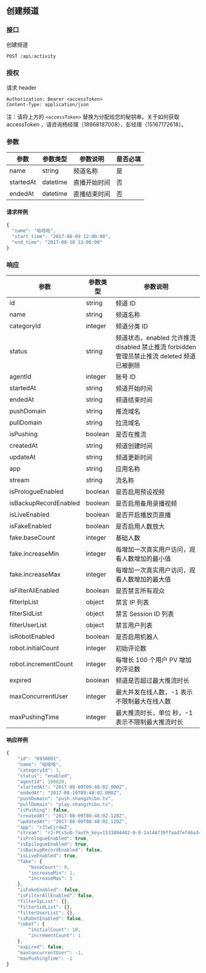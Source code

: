 ## 创建频道

### 接口
创建频道

```js
POST /api/activity
```
### 授权
请求 header

```
Authorization: Bearer <accessToken>
Content-Type: application/json
```

注：请将上方的 `<accessToken>` 替换为分配给您的秘钥串。关于如何获取 accessToken ，请咨询杨经理（18968187008）、彭经理（15167172618）。

### 参数

| 参数        | 参数类型     | 参数说明   | 是否必填 |
| --------- | -------- | ------ | ---- |
| name      | string   | 频道名称   | 是    |
| startedAt | datetime | 直播开始时间 | 否    |
| endedAt   | datetime | 直播结束时间 | 否    |

#### 请求样例

```js
{
  "name": "哈哈哈",
  "start_time": "2017-08-09 12:00:00",
  "end_time": "2017-08-10 13:00:00"
}
```

### 响应

| 参数                    | 参数类型    | 参数说明                                     |
| --------------------- | ------- | ---------------------------------------- |
| id                    | string  | 频道 ID                                    |
| name                  | string  | 频道名称                                     |
| categoryId            | integer | 频道分类 ID                                  |
| status                | string  | 频道状态，enabled 允许推流 disabled 禁止推流 forbidden 管理员禁止推流 deleted 频道已被删除 |
| agentId               | integer | 账号 ID                                    |
| startedAt             | string  | 频道开始时间                                   |
| endedAt               | string  | 频道结束时间                                   |
| pushDomain            | string  | 推流域名                                     |
| pullDomain            | string  | 拉流域名                                     |
| isPushing             | boolean | 是否在推流                                    |
| createdAt             | string  | 频道创建时间                                   |
| updateAt              | string  | 频道更新时间                                   |
| app                   | string  | 应用名称                                     |
| stream                | string  | 流名称                                      |
| isPrologueEnabled     | boolean | 是否启用预设视频                                 |
| isBackupRecordEnabled | boolean | 是否启用备用录播视频                               |
| isLiveEnabled         | boolean | 是否开启播放页直播                                |
| isFakeEnabled         | boolean | 是否启用人数放大                                 |
| fake.baseCount        | integer | 基础人数                                     |
| fake.increaseMin      | integer | 每增加一次真实用户访问，观看人数增加的最小值                   |
| fake.increaseMax      | integer | 每增加一次真实用户访问，观看人数增加的最大值                   |
| isFilterAllEnabled    | boolean | 是否禁言所有观众                                 |
| filterIpList          | object  | 禁言 IP 列表                                 |
| filterSidList         | object  | 禁言 Session ID 列表                         |
| filterUserList        | object  | 禁言用户列表                                   |
| isRobotEnabled        | boolean | 是否启用机器人                                  |
| robot.initialCount    | integer | 初始评论数                                    |
| robot.incrementCount  | integer | 每增长 100 个用户 PV 增加的评论数                    |
| expired               | boolean | 频道是否超过最大推流时长                             |
| maxConcurrentUser     | integer | 最大并发在线人数，-1 表示不限制最大在线人数                  |
| maxPushingTime        | integer | 最大推流时长，单位 秒，-1 表示不限制最大推流时长               |

#### 响应样例
```js
{
    "id": "8930091",
    "name": "哈哈哈",
    "categoryId": 1,
    "status": "enabled",
    "agentId": 100020,
    "startedAt": "2017-08-09T09:48:02.000Z",
    "endedAt": "2017-08-10T09:48:02.000Z",
    "pushDomain": "push.shangzhibo.tv",
    "pullDomain": "play.shangzhibo.tv",
    "isPushing": false,
    "createdAt": "2017-08-09T08:48:02.120Z",
    "updatedAt": "2017-08-09T08:48:02.120Z",
    "app": "rJlwCjrdwZ",
    "stream": "rJ-PCsSuD-?auth_key=1533804482-0-0-2a144739ffaad7ef46a34b63fa524491",
    "isPrologueEnabled": true,
    "isEpilogueEnabled": true,
    "isBackupRecordEnabled": false,
    "isLiveEnabled": true,
    "fake": {
        "baseCount": 0,
        "increaseMin": 1,
        "increaseMax": 1
    },
    "isFakeEnabled": false,
    "isFilterAllEnabled": false,
    "filterIpList": {},
    "filterSidList": {},
    "filterUserList": {},
    "isRobotEnabled": false,
    "robot": {
        "initialCount": 10,
        "incrementCount": 1
    },
    "expired": false,
    "maxConcurrentUser": -1,
    "maxPushingTime": -1
}
```



